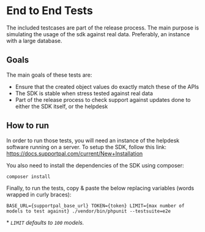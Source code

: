 # End to End Tests

The included testcases are part of the release process. The main purpose is simulating the usage of the sdk against
real data. Preferably, an instance with a large database.

## Goals
The main goals of these tests are:
- Ensure that the created object values do exactly match these of the APIs
- The SDK is stable when stress tested against real data
- Part of the release process to check support against updates done to either the SDK itself, or the helpdesk

## How to run

In order to run those tests, you will need an instance of the helpdesk software running on a server.
To setup the SDK, follow this link: https://docs.supportpal.com/current/New+Installation

You also need to install the dependencies of the SDK using composer:
```
composer install
```

Finally, to run the tests, copy & paste the below replacing variables (words wrapped in curly braces):

```
BASE_URL={supportpal_base_url} TOKEN={token} LIMIT={max number of models to test against} ./vendor/bin/phpunit --testsuite=e2e
```

\* *`LIMIT` defaults to `100` models.*
